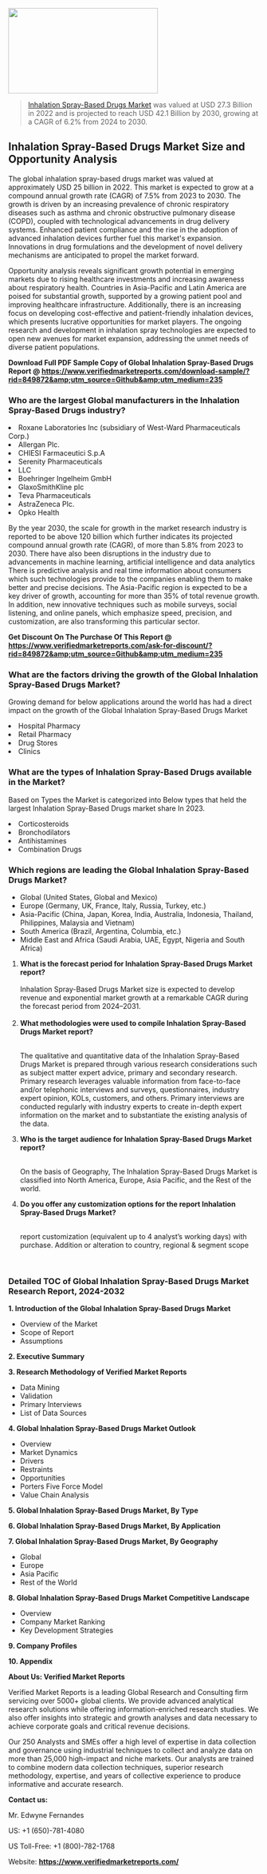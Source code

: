 <img src="https://ffe5etoiles.com/wp-content/uploads/2024/12/MST1-300x171.png" alt="" width="300" height="171" class="alignnone size-medium wp-image-20088" /><blockquote><p><p><a href="https://www.verifiedmarketreports.com/download-sample/?rid=849872&utm_source=Github&utm_medium=235" target="_blank">Inhalation Spray-Based Drugs Market</a> was valued at USD 27.3 Billion in 2022 and is projected to reach USD 42.1 Billion by 2030, growing at a CAGR of 6.2% from 2024 to 2030.</p></blockquote><p><h2>Inhalation Spray-Based Drugs Market Size and Opportunity Analysis</h2><p>The global inhalation spray-based drugs market was valued at approximately USD 25 billion in 2022. This market is expected to grow at a compound annual growth rate (CAGR) of 7.5% from 2023 to 2030. The growth is driven by an increasing prevalence of chronic respiratory diseases such as asthma and chronic obstructive pulmonary disease (COPD), coupled with technological advancements in drug delivery systems. Enhanced patient compliance and the rise in the adoption of advanced inhalation devices further fuel this market's expansion. Innovations in drug formulations and the development of novel delivery mechanisms are anticipated to propel the market forward.</p><p>Opportunity analysis reveals significant growth potential in emerging markets due to rising healthcare investments and increasing awareness about respiratory health. Countries in Asia-Pacific and Latin America are poised for substantial growth, supported by a growing patient pool and improving healthcare infrastructure. Additionally, there is an increasing focus on developing cost-effective and patient-friendly inhalation devices, which presents lucrative opportunities for market players. The ongoing research and development in inhalation spray technologies are expected to open new avenues for market expansion, addressing the unmet needs of diverse patient populations.</p></p><p class=""><strong>Download Full PDF Sample Copy of Global Inhalation Spray-Based Drugs Report @ <a href="https://www.verifiedmarketreports.com/download-sample/?rid=849872&amp;utm_source=Github&amp;utm_medium=235" target="_blank">https://www.verifiedmarketreports.com/download-sample/?rid=849872&amp;utm_source=Github&amp;utm_medium=235</a></strong></p><h3 id="" class="">Who are the largest Global manufacturers in the Inhalation Spray-Based Drugs industry?</h3><p><li>Roxane Laboratories Inc (subsidiary of West-Ward Pharmaceuticals Corp.)</li><li> Allergan Plc.</li><li> CHIESI Farmaceutici S.p.A</li><li> Serenity Pharmaceuticals</li><li> LLC</li><li> Boehringer Ingelheim GmbH</li><li> GlaxoSmithKline plc</li><li> Teva Pharmaceuticals</li><li> AstraZeneca Plc.</li><li> Opko Health</li></p><div class=""><div class="" dir="" data-message-author-role="" data-message-id="" data-message-model-slug=""><div class=""><div class=""><div class=""><div class="" dir="" data-message-author-role="" data-message-id="" data-message-model-slug=""><div class=""><div class=""><p>By the year 2030, the scale for growth in the market research industry is reported to be above 120 billion which further indicates its projected compound annual growth rate (CAGR), of more than 5.8% from 2023 to 2030. There have also been disruptions in the industry due to advancements in machine learning, artificial intelligence and data analytics There is predictive analysis and real time information about consumers which such technologies provide to the companies enabling them to make better and precise decisions. The Asia-Pacific region is expected to be a key driver of growth, accounting for more than 35% of total revenue growth. In addition, new innovative techniques such as mobile surveys, social listening, and online panels, which emphasize speed, precision, and customization, are also transforming this particular sector.</p><p><strong>Get Discount On The Purchase Of This Report @&nbsp; <a href="https://www.verifiedmarketreports.com/ask-for-discount/?rid=849872&amp;utm_source=Github&amp;utm_medium=235" target="_blank">https://www.verifiedmarketreports.com/ask-for-discount/?rid=849872&amp;utm_source=Github&amp;utm_medium=235</a></strong></p></div></div></div></div></div></div></div></div><h3 id="" class="">What are the factors driving the growth of the Global Inhalation Spray-Based Drugs Market?</h3><p id="" class="">Growing demand for below applications around the world has had a direct impact on the growth of the Global Inhalation Spray-Based Drugs Market</p><p id="" class=""><li>Hospital Pharmacy</li><li> Retail Pharmacy</li><li> Drug Stores</li><li> Clinics</li></p><h3 id="" class="">What are the types of Inhalation Spray-Based Drugs available in the Market?</h3><p id="" class="">Based on Types the Market is categorized into Below types that held the largest Inhalation Spray-Based Drugs market share In 2023.</p><p id="" class=""><li>Corticosteroids</li><li> Bronchodilators</li><li> Antihistamines</li><li> Combination Drugs</li></p><h3 id="" class="">Which regions are leading the Global Inhalation Spray-Based Drugs Market?</h3><ul><li>Global (United States, Global and Mexico)</li><li>Europe (Germany, UK, France, Italy, Russia, Turkey, etc.)</li><li>Asia-Pacific (China, Japan, Korea, India, Australia, Indonesia, Thailand, Philippines, Malaysia and Vietnam)</li><li>South America (Brazil, Argentina, Columbia, etc.)</li><li>Middle East and Africa (Saudi Arabia, UAE, Egypt, Nigeria and South Africa)</li></ul><p><ol><li><strong>What is the forecast period for Inhalation Spray-Based Drugs Market report?<br /></strong><br /><span data-sheets-root="1" data-sheets-value="{&quot;1&quot;:2,&quot;2&quot;:&quot;XXXX size is expected to develop revenue and exponential market growth at a remarkable CAGR during the forecast period from 2024&ndash;2030.&quot;}" data-sheets-userformat="{&quot;2&quot;:12674,&quot;4&quot;:{&quot;1&quot;:2,&quot;2&quot;:16776960},&quot;10&quot;:2,&quot;11&quot;:0,&quot;15&quot;:&quot;Arial&quot;,&quot;16&quot;:12}">Inhalation Spray-Based Drugs Market size is expected to develop revenue and exponential market growth at a remarkable CAGR during the forecast period from 2024&ndash;2031.</span><br /><br /></li><li><strong>What methodologies were used to compile Inhalation Spray-Based Drugs Market report?<br /><br /></strong><p>The qualitative and quantitative data of the&nbsp;Inhalation Spray-Based Drugs Market is prepared through various research considerations such as subject matter expert advice, primary and secondary research. Primary research leverages valuable information from face-to-face and/or telephonic interviews and surveys, questionnaires, industry expert opinion, KOLs, customers, and others. Primary interviews are conducted regularly with industry experts to create in-depth expert information on the market and to substantiate the existing analysis of the data.&nbsp;</p></li><li><strong>Who is the target audience for Inhalation Spray-Based Drugs Market report?<br /><br /></strong><p>On the basis of Geography, The&nbsp;Inhalation Spray-Based Drugs Market is classified into North America, Europe, Asia Pacific, and the Rest of the world.</p></li><li><strong>Do you offer any customization options for the report Inhalation Spray-Based Drugs Market?<br /><br /></strong><p>report customization (equivalent up to 4 analyst&rsquo;s working days) with purchase. Addition or alteration to country, regional &amp; segment scope</p><p>&nbsp;</p></li></ol></p><h3 id="" class="">Detailed TOC of Global Inhalation Spray-Based Drugs Market Research Report, 2024-2032</h3><p id="" class=""><strong>1. Introduction of the Global Inhalation Spray-Based Drugs Market</strong></p><ul><li>Overview of the Market</li><li>Scope of Report</li><li>Assumptions</li></ul><p id="" class=""><strong>2. Executive Summary</strong></p><p id="" class=""><strong>3. Research Methodology of&nbsp;Verified Market Reports</strong></p><ul><li>Data Mining</li><li>Validation</li><li>Primary Interviews</li><li>List of Data Sources</li></ul><p id="" class=""><strong>4. Global Inhalation Spray-Based Drugs Market Outlook</strong></p><ul><li>Overview</li><li>Market Dynamics</li><li>Drivers</li><li>Restraints</li><li>Opportunities</li><li>Porters Five Force Model</li><li>Value Chain Analysis</li></ul><p id="" class=""><strong>5. Global Inhalation Spray-Based Drugs Market, By&nbsp;Type</strong></p><p id="" class=""><strong>6. Global Inhalation Spray-Based Drugs Market, By Application</strong></p><p id="" class=""><strong>7. Global Inhalation Spray-Based Drugs Market, By Geography</strong></p><ul><li>Global</li><li>Europe</li><li>Asia Pacific</li><li>Rest of the World</li></ul><p id="" class=""><strong>8. Global Inhalation Spray-Based Drugs Market Competitive Landscape</strong></p><ul><li>Overview</li><li>Company Market Ranking</li><li>Key Development Strategies</li></ul><p id="" class=""><strong>9. Company Profiles</strong></p><p id="" class=""><strong>10. Appendix</strong></p><p id="" class=""><strong>About Us: Verified Market Reports</strong></p><p id="" class="">Verified Market Reports is a leading Global Research and Consulting firm servicing over 5000+ global clients. We provide advanced analytical research solutions while offering information-enriched research studies. We also offer insights into strategic and growth analyses and data necessary to achieve corporate goals and critical revenue decisions.</p><p id="" class="">Our 250 Analysts and SMEs offer a high level of expertise in data collection and governance using industrial techniques to collect and analyze data on more than 25,000 high-impact and niche markets. Our analysts are trained to combine modern data collection techniques, superior research methodology, expertise, and years of collective experience to produce informative and accurate research.</p><p id="" class=""><strong>Contact us:</strong></p><p id="" class="">Mr. Edwyne Fernandes</p><p id="" class="">US: +1 (650)-781-4080</p><p id="" class="">US Toll-Free: +1 (800)-782-1768</p><p id="" class="">Website: <a target="" data-test-app-aware-link=""><strong>https://www.verifiedmarketreports.com/</strong></a></p>
